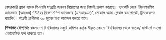 বেসরকারি ব্র্যাক ব্যাংক পিএলসি সম্প্রতি জনবল নিয়োগের জন্য বিজ্ঞপ্তি প্রকাশ করেছে। ব্যাংকটি নেবে ‘রিলেশনশিপ ম্যানেজার (আরএম)-সিনিয়র রিলেশনশিপ ম্যানেজার (এসআরএম)’, লোকাল অ্যান্ড গ্লোবাল করপোরেট, ট্রানজেকশন ব্যাংকিং। আগ্রহী প্রার্থীদের ৩০ জুনের মধ্য আবেদন করতে হবে।

**শিক্ষাগত যোগ্যতা:** বাংলাদেশ বিশ্ববিদ্যালয় মঞ্জুরি কমিশন কর্তৃক স্বীকৃত কোনো বিশ্ববিদ্যালয় থেকে স্নাতক/ মাস্টার্সে ভালো একাডেমিক ফল থাকতে হবে।
